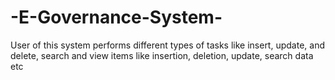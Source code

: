 # -E-Governance-System-

User of this system performs different types of tasks like insert, update, and delete, search and view items like insertion, deletion, update, search data etc
